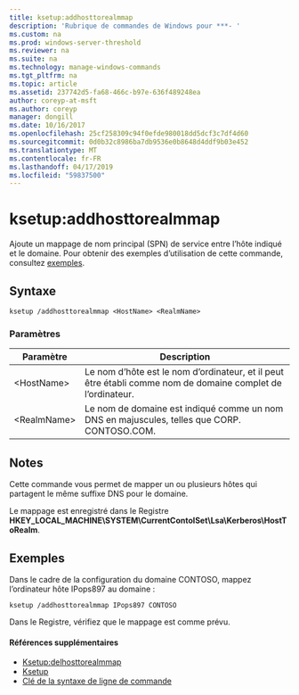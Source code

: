 ```yaml
---
title: ksetup:addhosttorealmmap
description: 'Rubrique de commandes de Windows pour ***- '
ms.custom: na
ms.prod: windows-server-threshold
ms.reviewer: na
ms.suite: na
ms.technology: manage-windows-commands
ms.tgt_pltfrm: na
ms.topic: article
ms.assetid: 237742d5-fa68-466c-b97e-636f489248ea
author: coreyp-at-msft
ms.author: coreyp
manager: dongill
ms.date: 10/16/2017
ms.openlocfilehash: 25cf258309c94f0efde980018dd5dcf3c7df4d60
ms.sourcegitcommit: 0d0b32c8986ba7db9536e0b8648d4ddf9b03e452
ms.translationtype: MT
ms.contentlocale: fr-FR
ms.lasthandoff: 04/17/2019
ms.locfileid: "59837500"
---
```

# <a name="ksetupaddhosttorealmmap"></a>ksetup:addhosttorealmmap



Ajoute un mappage de nom principal (SPN) de service entre l’hôte indiqué et le domaine. Pour obtenir des exemples d’utilisation de cette commande, consultez [exemples](#BKMK_Examples).

## <a name="syntax"></a>Syntaxe

```
ksetup /addhosttorealmmap <HostName> <RealmName>
```

### <a name="parameters"></a>Paramètres

|Paramètre|Description|
|---------|-----------|
|\<HostName>|Le nom d’hôte est le nom d’ordinateur, et il peut être établi comme nom de domaine complet de l’ordinateur.|
|\<RealmName>|Le nom de domaine est indiqué comme un nom DNS en majuscules, telles que CORP. CONTOSO.COM.|

## <a name="remarks"></a>Notes

Cette commande vous permet de mapper un ou plusieurs hôtes qui partagent le même suffixe DNS pour le domaine.

Le mappage est enregistré dans le Registre **HKEY_LOCAL_MACHINE\SYSTEM\CurrentContolSet\Lsa\Kerberos\HostToRealm**.

## <a name="BKMK_Examples"></a>Exemples

Dans le cadre de la configuration du domaine CONTOSO, mappez l’ordinateur hôte IPops897 au domaine :
```
ksetup /addhosttorealmmap IPops897 CONTOSO
```
Dans le Registre, vérifiez que le mappage est comme prévu.

#### <a name="additional-references"></a>Références supplémentaires

-   [Ksetup:delhosttorealmmap](ksetup-delhosttorealmmap.md)
-   [Ksetup](ksetup.md)
-   [Clé de la syntaxe de ligne de commande](command-line-syntax-key.md)